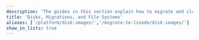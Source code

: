```yaml
---
description: 'The guides in this section explain how to migrate and clone your disks and configuration profiles from one Linode to another for easy backup and future deployment.'
title: 'Disks, Migrations, and File Systems'
aliases: ['/platform/disk-images/','/migrate-to-linode/disk-images/']
show_in_lists: true
---
```



